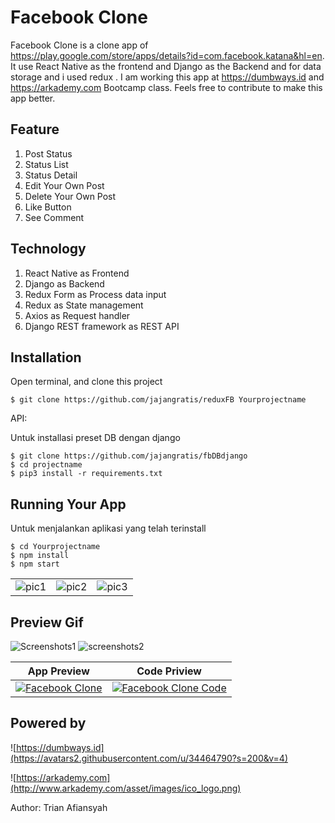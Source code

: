 # Facebook Clone

Facebook Clone is a clone app of https://play.google.com/store/apps/details?id=com.facebook.katana&hl=en. It use React Native as the frontend and Django as the Backend and for data storage and i used redux . I am working this app at https://dumbways.id and https://arkademy.com Bootcamp class. Feels free to contribute to make this app better.


## Feature

1. Post Status
2. Status List
3. Status Detail
4. Edit Your Own Post
5. Delete Your Own Post
6. Like Button
7. See Comment

## Technology

1. React Native as Frontend
2. Django as Backend
3. Redux Form as Process data input
4. Redux as State management
5. Axios as Request handler
6. Django REST framework as REST API

## Installation 

Open terminal, and clone this project
```
$ git clone https://github.com/jajangratis/reduxFB Yourprojectname
```
API:

Untuk installasi preset DB dengan django
```
$ git clone https://github.com/jajangratis/fbDBdjango
$ cd projectname
$ pip3 install -r requirements.txt
```

## Running Your App

Untuk menjalankan aplikasi yang telah terinstall
```
$ cd Yourprojectname
$ npm install
$ npm start
```


|               |               |              |
| ------------- | ------------- |------------- |
| ![pic1](https://i.imgur.com/VtaxC0j.png)  | ![pic2](https://i.imgur.com/mppFIXG.png) | ![pic3](https://i.imgur.com/a63fvHW.png)|


## Preview Gif

![Screenshots1](https://i.imgur.com/iH6GfXF.gif)
![screenshots2](https://i.imgur.com/C4NNNk1.gif)


| App Preview              | Code Priview              |
| ------------- | ------------- |
| [![Facebook Clone](https://www.youtube.com/yt/about/media/images/brand-resources/icons/YouTube-icon-our_icon.png)](https://youtu.be/ASSK774NV0o)  | [![Facebook Clone Code](https://www.youtube.com/yt/about/media/images/brand-resources/icons/YouTube-icon-our_icon.png)](https://youtu.be/A6QFqkbhImg)  | 


## Powered by

![https://dumbways.id](https://avatars2.githubusercontent.com/u/34464790?s=200&v=4)

![https://arkademy.com](http://www.arkademy.com/asset/images/ico_logo.png)

Author: Trian Afiansyah
